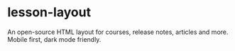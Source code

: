 # lesson-layout
An open-source HTML layout for courses, release notes, articles and more. Mobile first, dark mode friendly.
